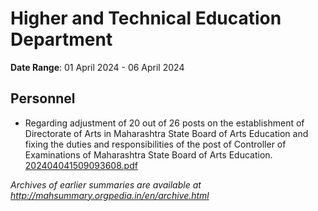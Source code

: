 # Higher and Technical Education Department

**Date Range**: 01 April 2024 - 06 April 2024


## Personnel
- Regarding adjustment of 20 out of 26 posts on the establishment of Directorate of Arts in Maharashtra State Board of Arts Education and fixing the duties and responsibilities of the post of Controller of Examinations of Maharashtra State Board of Arts Education.\
  [202404041509093608.pdf](https://gr.maharashtra.gov.in/Site/Upload/Government%20Resolutions/English/202404041509093608.pdf)


*Archives of earlier summaries are available at http://mahsummary.orgpedia.in/en/archive.html*